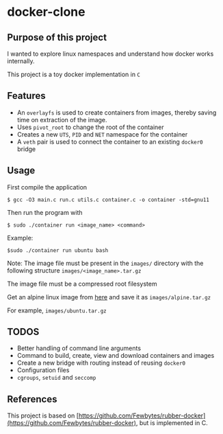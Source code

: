 # docker-clone

## Purpose of this project
I wanted to explore linux namespaces and understand how docker works internally.

This project is a toy docker implementation in `C`

## Features
- An `overlayfs` is used to create containers from images, thereby saving time on extraction of the image.
- Uses `pivot_root` to change the root of the container
- Creates a new `UTS`, `PID` and `NET` namespace for the container
- A `veth` pair is used to connect the container to an existing `docker0` bridge

## Usage
First compile the application
```
$ gcc -O3 main.c run.c utils.c container.c -o container -std=gnu11
```
Then run the program with
```
$ sudo ./container run <image_name> <command>
```
Example:
```
$sudo ./container run ubuntu bash
```
Note: The image file must be present in the `images/` directory with the following structure `images/<image_name>.tar.gz`

The image file must be a compressed root filesystem

Get an alpine linux image from [here](https://alpinelinux.org/downloads/) and save it as `images/alpine.tar.gz`

For example, `images/ubuntu.tar.gz`

## TODOS
- Better handling of command line arguments
- Command to build, create, view and download containers and images
- Create a new bridge with routing instead of reusing `docker0`
- Configuration files
- `cgroups`, `setuid` and `seccomp`

## References
This project is based on [https://github.com/Fewbytes/rubber-docker](https://github.com/Fewbytes/rubber-docker), but is implemented in C.
